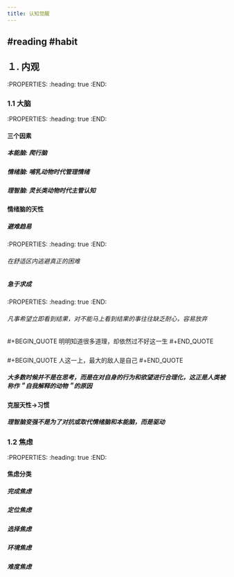 ```yaml
---
title: 认知觉醒
---
```


## #reading #habit
## １. 内观
:PROPERTIES:
:heading: true
:END:
### 1.1 大脑
:PROPERTIES:
:heading: true
:END:
#### 三个因素
##### 本能脑:  爬行脑
##### 情绪脑:  哺乳动物时代管理情绪
##### 理智脑:  灵长类动物时代主管认知
#### 情绪脑的天性
##### 避难趋易
:PROPERTIES:
:heading: true
:END:
###### 在舒适区内逃避真正的困难
##### 急于求成
:PROPERTIES:
:heading: true
:END:
###### 凡事希望立即看到结果，对不能马上看到结果的事往往缺乏耐心，容易放弃
#####
#+BEGIN_QUOTE
明明知道很多道理，却依然过不好这一生
#+END_QUOTE
#####
#+BEGIN_QUOTE
人这一上，最大的敌人是自己
#+END_QUOTE
##### 大多数时候并不是在思考，而是在对自身的行为和欲望进行合理化，这正是人类被称作＂自我解释的动物＂的原因
#### 克服天性->习惯
##### 理智脑变强不是为了对抗或取代情绪脑和本能脑，而是**驱动**
### 1.2 焦虑
:PROPERTIES:
:heading: true
:END:
#### 焦虑分类
##### 完成焦虑
##### 定位焦虑
##### 选择焦虑
##### 环境焦虑
##### 难度焦虑
#####
